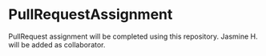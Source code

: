 # PullRequestAssignment
PullRequest assignment will be completed using this repository.  Jasmine H.  will be added as collaborator.
